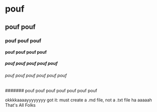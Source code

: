 # pouf
## pouf pouf 
### pouf pouf pouf
#### pouf pouf pouf pouf
##### pouf pouf pouf pouf pouf  
###### pouf pouf pouf pouf pouf pouf 
####### pouf pouf pouf pouf pouf pouf pouf 

okkkkaaaayyyyyyyy got it: must create a .md file, not a .txt file ha aaaaah
That's All Folks
